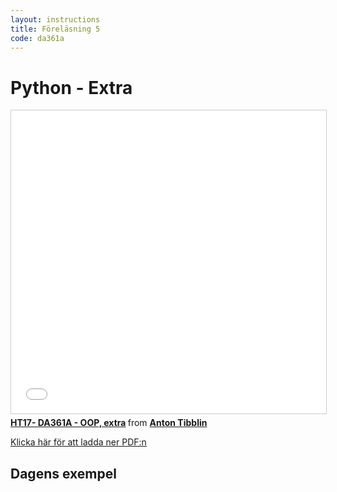 ```yaml
---
layout: instructions
title: Föreläsning 5
code: da361a
---
```


# Python - Extra

<iframe src="//www.slideshare.net/slideshow/embed_code/key/rpbsg0KF75Rql3" width="595" height="485" frameborder="0" marginwidth="0" marginheight="0" scrolling="no" style="border:1px solid #CCC; border-width:1px; margin-bottom:5px; max-width: 100%;" allowfullscreen> </iframe> <div style="margin-bottom:5px"> <strong> <a href="//www.slideshare.net/AntonTibblin/ht17-da361a-oop-extra" title="HT17- DA361A - OOP, extra" target="_blank">HT17- DA361A - OOP, extra</a> </strong> from <strong><a href="https://www.slideshare.net/AntonTibblin" target="_blank">Anton Tibblin</a></strong> </div>

[Klicka här för att ladda ner PDF:n](/assets/pdf/Extra-WS.pdf)

## Dagens exempel
